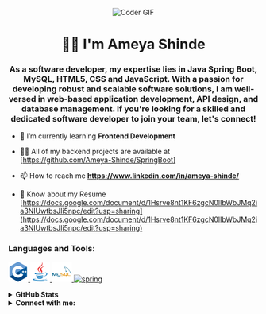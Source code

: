 <p align="center"> <img alt="Coder GIF" height=250 width=1050 src="https://thumbs.gfycat.com/EvilNextDevilfish-small.gif" />
<h1 align="center"> 🙋‍♂️ I'm Ameya Shinde</h1>
<h3 align="center">As a software developer, my expertise lies in Java Spring Boot, MySQL, HTML5, CSS and JavaScript. With a passion for developing robust and scalable software solutions, I am well-versed in web-based application development, API design, and database management. If you're looking for a skilled and dedicated software developer to join your team, let's connect!</h3>



- 🌱 I’m currently learning **Frontend Development**

- 👨‍💻 All of my backend projects are available at [https://github.com/Ameya-Shinde/SpringBoot]

- 📫 How to reach me **https://www.linkedin.com/in/ameya-shinde/**

- 📄 Know about my Resume [https://docs.google.com/document/d/1Hsrve8nt1KF6zgcN0lIbWbJMq2ia3NIUwtbsJIi5npc/edit?usp=sharing](https://docs.google.com/document/d/1Hsrve8nt1KF6zgcN0lIbWbJMq2ia3NIUwtbsJIi5npc/edit?usp=sharing)

<h3 align="left">Languages and Tools:</h3>
<p align="left"> <a href="https://www.w3schools.com/cpp/" target="_blank" rel="noreferrer"> <img src="https://raw.githubusercontent.com/devicons/devicon/master/icons/cplusplus/cplusplus-original.svg" alt="cplusplus" width="40" height="40"/> </a> <a href="https://www.java.com" target="_blank" rel="noreferrer"> <img src="https://raw.githubusercontent.com/devicons/devicon/master/icons/java/java-original.svg" alt="java" width="40" height="40"/> </a> <a href="https://www.mysql.com/" target="_blank" rel="noreferrer"> <img src="https://raw.githubusercontent.com/devicons/devicon/master/icons/mysql/mysql-original-wordmark.svg" alt="mysql" width="40" height="40"/> </a> <a href="https://spring.io/" target="_blank" rel="noreferrer"> <img src="https://www.vectorlogo.zone/logos/springio/springio-icon.svg" alt="spring" width="40" height="40"/> </a> </p>

<details>	
  <summary><b>GitHub Stats</b></summary>
<p>&nbsp;<img align="center" src="https://github-readme-stats.vercel.app/api?username=ameya-shinde&show_icons=true&locale=en" alt="ameya-shinde" /></p>
<p align="left"> <a href="https://github.com/ryo-ma/github-profile-trophy"><img src="https://github-profile-trophy.vercel.app/?username=ameya-shinde" alt="ameya-shinde" /></a> </p>
</details>  

<details>	
  <summary><b>Connect with me:</b></summary>
<p align="center"> <a href="https://twitter.com/ameyashinde3" target="blank"><img align="center" src="https://raw.githubusercontent.com/rahuldkjain/github-profile-readme-generator/master/src/images/icons/Social/twitter.svg" alt="ameyashinde3" height="30" width="40" /></a>
<a href="https://linkedin.com/in/ameya-shinde" target="blank"><img align="center" src="https://raw.githubusercontent.com/rahuldkjain/github-profile-readme-generator/master/src/images/icons/Social/linked-in-alt.svg" alt="ameya-shinde" height="30" width="40" /></a>
</p>
</details>   
